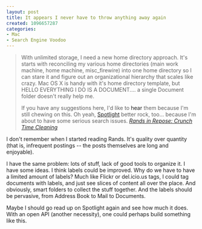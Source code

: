 ```yaml
--- 
layout: post
title: It appears I never have to throw anything away again
created: 1096657287
categories: 
- Mac
- Search Engine Voodoo
---
```



<blockquote>With unlimited storage, I need a new home directory approach. It's starts with reconciling my various home directories (main work machine, home machine, misc_firewire) into one home directory so I can stare it and figure out an organizational hierarchy that scales like crazy. Mac OS X is handy with it's home directory template, but HELLO EVERYTHING I DO IS A DOCUMENT.... a single Document folder doesn't really help me.

If you have any suggestions here, I'd like to <a title="rands AT jerkcity.com">hear</a> them because I'm still chewing on this.  Oh yeah, <a href="http://www.apple.com/macosx/tiger/spotlight.html">Spotlight</a> better rock, too... because I'm about to have some serious search issues.
<cite><a href="http://www.randsinrepose.com/archives/2004/10/01/crunch_time_cleaning.html">Rands in Repose: Crunch Time Cleaning</a></cite>
</blockquote>

<p>I don't remember when I started reading Rands. It's quality over quantity (that is, infrequent postings -- the posts themselves are long and enjoyable).</p>

<p>I have the same problem: lots of stuff, lack of good tools to organize it. I have some ideas. I think labels could be improved. Why do we have to have a limited amount of labels? Much like Flickr or del.icio.us tags, I could tag documents with labels, and just see slices of content all over the place. And obviously, smart folders to collect the stuff together. And the labels should be pervasive, from Address Book to Mail to Documents.</p>

<p>Maybe I should go read up on Spotlight again and see how much it does. With an open API (another necessity), one could perhaps build something like this.</p>

